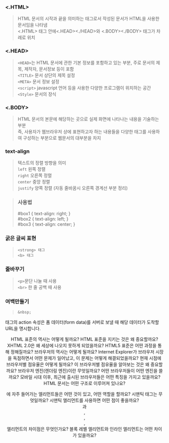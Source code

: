 ### <.HTML>
>HTML 문서의 시작과 끝을 의미하는 태그로서 작성된 문서가 HTML을 사용한 문서임을 나타냄</br>
><.HTML> 태그 안에<.HEAD><./HEAD>와 <.BODY><./BODY> 태그가 차례로 위치</br>

### <.HEAD> 
>```<HEAD>```는 HTML 문서에 관한 기본 정보를 포함하고 있는 부분, 주로 문서의 제목, 제작자, 문서정보 등이 포함</br>
>```<TITLE>``` 문서 상단의 제목 설정</br>
>```<META>``` 문서 정보 설정</br>
>```<script>``` javascript 언어 등을 사용한 다양한 프로그램이 위치하는 공간</br>
>```<Style>``` 문서의 장식</br>

### <.BODY>
>HTML 문서의 본문에 해당하는 곳으로 실제 화면에 나타나는 내용을 기술하는 부분</br>
>즉, 사용자가 웹브라우저 상에 표현하고자 하는 내용들을 다양한 태그를 사용하여 구성하는 부분으로 웹문서의 대부분을 차지

### text-align 
>텍스트의 정렬 방향을 의미</br>
>```left``` 왼쪽 정렬</br>
>```right``` 오른쪽 정렬</br>
>```center``` 중앙 정렬</br>
>```justify``` 양쪽 정렬 (자동 줄바꿈시 오른쪽 경계선 부분 정리)</br>

><h3>사용법</h3>
>#box1 { text-align: right; }</br>
>#box2 { text-align: left; }</br>
>#box3 { text-align: center; }</br>

### 굵은 글씨 표현
>```<strong> 태그```</br>
>```<b> 태그```

### 줄바꾸기
>```<p>```문단 나눌 때 사용</br>
>```<br>``` 한 줄 공백 때 사용

### 여백만들기
>```&nbsp;```

<form> 태그의 action 속성은 폼 데이터(form data)를 서버로 보낼 때 해당 데이터가 도착할 URL을 명시합니다.

<div style="text-align: center;">
  
<!DOCTYPE html>

  
HTML 표준의 역사는 어떻게 될까요?
HTML 표준을 지키는 것은 왜 중요할까요?
XHTML 2.0은 왜 세상에 나오지 못하게 되었을까요?
HTML5 표준은 어떤 과정을 통해 정해질까요?
브라우저의 역사는 어떻게 될까요?
Internet Explorer가 브라우저 시장을 독점하면서 어떤 문제가 일어났고, 이 문제는 어떻게 해결되었을까요?
현재 시점에 브라우저별 점유율은 어떻게 될까요? 이 브라우저별 점유율을 알아보는 것은 왜 중요할까요?
브라우저 엔진(렌더링 엔진)이란 무엇일까요? 어떤 브라우저들이 어떤 엔진을 쓸까요?
모바일 시대 이후, 최근에 출시된 브라우저들은 어떤 특징을 가지고 있을까요?
HTML 문서는 어떤 구조로 이루어져 있나요?
<head>에 자주 들어가는 엘리먼트들은 어떤 것이 있고, 어떤 역할을 할까요?
시맨틱 태그는 무엇일까요?
시맨틱 엘리먼트를 사용하면 어떤 점이 좋을까요?
<section>과 <div>, <header>, <footer>, <article> 엘리먼트의 차이점은 무엇인가요?
블록 레벨 엘리먼트와 인라인 엘리먼트는 어떤 차이가 있을까요?  
